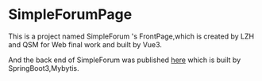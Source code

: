 # SimpleForumPage

This is a project named SimpleForum 's FrontPage,which is created by LZH and QSM for Web final work and built by Vue3.

And the back end of SimpleForum was published [here](https://github.com/1528344561/SimpleForumPro) which is built by SpringBoot3,Mybytis.
